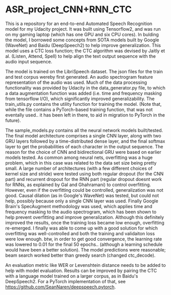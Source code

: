# ASR_project_CNN+RNN_CTC
This is a repository for an end-to-end Automated Speech Recognition model for my Udacity project. It was built using Tensorflow2, and was run on my gaming laptop (which has one GPU and six CPU cores). In bulding the model, I borrowed some concepts from SOTA models built by Google (WaveNet) and Baidu (DeepSpeech2) to help improve generalization. This model uses a CTC loss function; the CTC algorithm was devised by Jaitly et al. (Listen, Attend, Spell) to help align the text output sequence with the audio input sequence.

The model is trained on the LibriSpeech dataset. The json files for the train and test corpus wereby first generated. An audio spectrogram feature representation of the audio was used. Much of the data processing functionality was provided by Udacity in the data_generator.py file, to which a data augmentation function was added (i.e. time and frequency masking from tensorflow I/O), which significantly improved generalizability. The train_utils.py contains the utility function for training the model. (Note that, while the file contains a PyTorch-based training function, that was not eventally used.. it has been left in there, to aid in migration to PyTorch in the future).

The sample_models.py contains all the neural network models built/tested. The final model architecture comprises a single CNN layer, along with two GRU layers followed by a time-distributed dense layer, and the final softmax layer to get the probabilities of each character in the output sequence. The reason for the choice of CNN and bidirectional GRU were based on earlier models tested. As common among neural nets, overfitting was a huge problem, which in this case was related to the data set size being pretty small. A large number of architectures (with a few different choices of kernel size and stride) were tested using both regular dropout (for the CNN part) and recurrent dropout for the RNN part (regular dropout doesnt work for RNNs, as explained by Gal and Ghahramani) to control overfitting. However, even if the overfitting could be controlled, generalization was not good. Causal dilation (as in Google's WaveNet) was tested, but could not help, possibly because only a single CNN layer was used. Finally Google Brain's SpecAugment methodology was used, which applies time and frequency masking to the audio spectrogram, which has been shown to help prevent overfitting and improve generalization. Although this definitely improved the results, once the training loss became low enough, overfitting re-emerged. I finally was able to come up with a good solution for which overfitting was well-controlled and both the training and validaiton loss were low enough. btw, in order to get good convergence, the learning rate was lowered to 0.01 for the final 50 epochs.. (although a learning schedule would have been a better solution). The model predictions were reasonable; beam search worked better than greedy search (changed ctc_decode).

An evaluation metric like WER or Levenshtein distance needs to be added to help with model evaluation. Results can be improved by pairing the CTC with a language model trained on a larger corpus, as in Baidu's DeepSpeech2. For a PyTorch implementation of that, see https://github.com/SeanNaren/deepspeech.pytorch.
